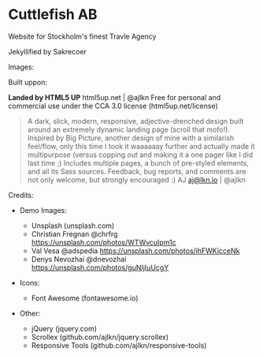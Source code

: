 # Cuttlefish AB
Website for Stockholm's finest Travle Agency

Jekyllified by Sakrecoer

Images: 

Built uppon:

**Landed by HTML5 UP**
html5up.net | @ajlkn
Free for personal and commercial use under the CCA 3.0 license (html5up.net/license)

> A dark, slick, modern, responsive, adjective-drenched design built around an extremely dynamic landing page (scroll that mofo!). Inspired by Big Picture, another design of mine with a similarish feel/flow, only this time I took it waaaaaay further and actually made it multipurpose (versus copping out and making it a one pager like I did last time ;) Includes multiple pages, a bunch of pre-styled elements, and all its Sass sources.
> Feedback, bug reports, and comments are not only welcome, but strongly encouraged :)
> AJ
> aj@lkn.io | @ajlkn


Credits:
- Demo Images:
	- Unsplash (unsplash.com)
    - Christian Fregnan @chrfrg https://unsplash.com/photos/WTWvcuIpm1c
    - Val Vesa @adspedia https://unsplash.com/photos/ihFWKicceNk
    - Denys Nevozhai @dnevozhai https://unsplash.com/photos/guNIjIuUcgY
- Icons:
	- Font Awesome (fontawesome.io)

- Other:
	- jQuery (jquery.com)
	- Scrollex (github.com/ajlkn/jquery.scrollex)
	- Responsive Tools (github.com/ajlkn/responsive-tools)
